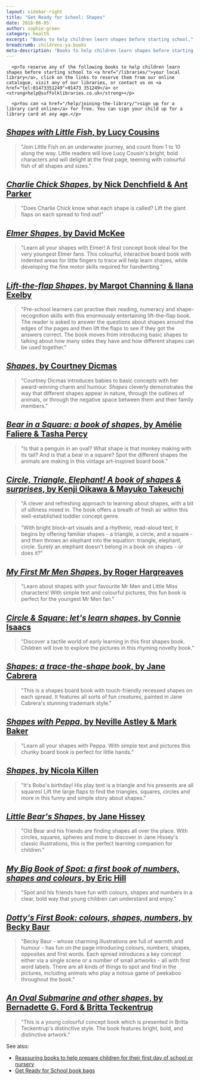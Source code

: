 ```yaml
---
layout: sidebar-right
title: "Get Ready for School: Shapes"
date: 2018-06-05
author: sophie-green
category: health
excerpt: "Books to help children learn shapes before starting school."
breadcrumb: childrens-ya-books
meta-description: "Books to help children learn shapes before starting school."
---
```


<div class="{% include /c/generic-panel.html %}">

      <p>To reserve any of the following books to help children learn shapes before starting school to <a href="/libraries/">your local library</a>, click on the links to reserve them from our online catalogue, visit any of our libraries, or contact us on <a href="tel:01473351249">01473 351249</a> or <strong>help@suffolklibraries.co.uk</strong></p>

      <p>You can <a href="/help/joining-the-library/">sign up for a library card online</a> for free. You can sign your child up for a library card at any age.</p>

</div>

## [<cite>Shapes with Little Fish</cite>, by Lucy Cousins](https://suffolk.spydus.co.uk/cgi-bin/spydus.exe/ENQ/OPAC/BIBENQ?BRN=2353075)

> "Join Little Fish on an underwater journey, and count from 1 to 10 along the way. Little readers will love Lucy Cousin's bright, bold characters and will delight at the final page, teeming with colourful fish of all shapes and sizes."

## [<cite>Charlie Chick Shapes</cite>, by Nick Denchfield & Ant Parker](https://suffolk.spydus.co.uk/cgi-bin/spydus.exe/ENQ/OPAC/BIBENQ?BRN=2710369)

> "Does Charlie Chick know what each shape is called? Lift the giant flaps on each spread to find out!"

## [<cite>Elmer Shapes</cite>, by David McKee](https://suffolk.spydus.co.uk/cgi-bin/spydus.exe/ENQ/OPAC/BIBENQ?BRN=2522229)

> "Learn all your shapes with Elmer! A first concept book ideal for the very youngest Elmer fans. This colourful, interactive board book with indented areas for little fingers to trace will help learn shapes, while developing the fine motor skills required for handwriting."

## [<cite>Lift-the-flap Shapes</cite>, by Margot Channing & Ilana Exelby](https://suffolk.spydus.co.uk/cgi-bin/spydus.exe/ENQ/OPAC/BIBENQ?BRN=2337197)

> "Pre-school learners can practise their reading, numeracy and shape-recognition skills with this enormously entertaining lift-the-flap book. The reader is asked to answer the questions about shapes around the edges of the pages and then lift the flaps to see if they got the answers correct. The book moves from introducing basic shapes to talking about how many sides they have and how different shapes can be used together."

## [<cite>Shapes</cite>, by Courtney Dicmas](https://suffolk.spydus.co.uk/cgi-bin/spydus.exe/ENQ/OPAC/BIBENQ?BRN=2164869)

> "Courtney Dicmas introduces babies to basic concepts with her award-winning charm and humour. <cite>Shapes</cite> cleverly demonstrates the way that different shapes appear in nature, through the outlines of animals, or through the negative space between them and their family members."

## [<cite>Bear in a Square: a book of shapes</cite>, by Amélie Faliere & Tasha Percy](https://suffolk.spydus.co.uk/cgi-bin/spydus.exe/ENQ/OPAC/BIBENQ?BRN=2127349)

> "Is that a penguin in an oval? What shape is that monkey making with its tail? And is that a bear in a square? Spot the different shapes the animals are making in this vintage art-inspired board book."

## [<cite>Circle, Triangle, Elephant! A book of shapes & surprises</cite>, by Kenji Oikawa & Mayuko Takeuchi](https://suffolk.spydus.co.uk/cgi-bin/spydus.exe/ENQ/OPAC/BIBENQ?BRN=2138322)

> "A clever and refreshing approach to learning about shapes, with a bit of silliness mixed in. The book offers a breath of fresh air within this well-established toddler concept genre.

> "With bright block-art visuals and a rhythmic, read-aloud text, it begins by offering familiar shapes - a triangle, a circle, and a square - and then throws an elephant into the equation: triangle, elephant, circle. Surely an elephant doesn't belong in a book on shapes - or does it?"

## [<cite>My First Mr Men Shapes</cite>, by Roger Hargreaves](https://suffolk.spydus.co.uk/cgi-bin/spydus.exe/ENQ/OPAC/BIBENQ?BRN=1957054)

> "Learn about shapes with your favourite Mr Men and Little Miss characters! With simple text and colourful pictures, this fun book is perfect for the youngest Mr Men fan."

## [<cite>Circle & Square: let's learn shapes</cite>, by Connie Isaacs](https://suffolk.spydus.co.uk/cgi-bin/spydus.exe/ENQ/OPAC/BIBENQ?BRN=2692000)

> "Discover a tactile world of early learning in this first shapes book. Children will love to explore the pictures in this rhyming novelty book."

## [<cite>Shapes: a trace-the-shape book</cite>, by Jane Cabrera](https://suffolk.spydus.co.uk/cgi-bin/spydus.exe/ENQ/OPAC/BIBENQ?BRN=2366024)

> "This is a shapes board book with touch-friendly recessed shapes on each spread. It features all sorts of fun creatures, painted in Jane Cabrera's stunning trademark style."

## [<cite>Shapes with Peppa</cite>, by Neville Astley & Mark Baker](https://suffolk.spydus.co.uk/cgi-bin/spydus.exe/ENQ/OPAC/BIBENQ?BRN=1784221)

> "Learn all your shapes with Peppa. With simple text and pictures this chunky board book is perfect for little hands."

## [<cite>Shapes</cite>, by Nicola Killen](https://suffolk.spydus.co.uk/cgi-bin/spydus.exe/ENQ/OPAC/BIBENQ?BRN=2344156)

> "It's Bobo's birthday! His play tent is a triangle and his presents are all squares! Lift the large flaps to find the triangles, squares, circles and more in this funny and simple story about shapes."

## [<cite>Little Bear's Shapes</cite>, by Jane Hissey](https://suffolk.spydus.co.uk/cgi-bin/spydus.exe/ENQ/OPAC/BIBENQ?BRN=1292216)

> "Old Bear and his friends are finding shapes all over the place. With circles, squares, spheres and more to discover in Jane Hissey's classic illustrations, this is the perfect learning companion for children."

## [<cite>My Big Book of Spot: a first book of numbers, shapes and colours</cite>, by Eric Hill](https://suffolk.spydus.co.uk/cgi-bin/spydus.exe/ENQ/OPAC/BIBENQ?BRN=2492242)

> "Spot and his friends have fun with colours, shapes and numbers in a clear, bold way that young children can understand and enjoy."

## [<cite>Dotty's First Book: colours, shapes, numbers</cite>, by Becky Baur](https://suffolk.spydus.co.uk/cgi-bin/spydus.exe/ENQ/OPAC/BIBENQ?BRN=2160269)

> "Becky Baur - whose charming illustrations are full of warmth and humour - has fun on the page introducing colours, numbers, shapes, opposites and first words. Each spread introduces a key concept either via a single scene or a number of small artworks - all with first word labels. There are all kinds of things to spot and find in the pictures, including animals who play a riotous game of peekaboo throughout the book."

## [<cite>An Oval Submarine and other shapes</cite>, by Bernadette G. Ford & Britta Teckentrup](https://suffolk.spydus.co.uk/cgi-bin/spydus.exe/ENQ/OPAC/BIBENQ?BRN=2638460)

> "This is a young colourful concept book which is presented in Britta Teckentrup's distinctive style. The book features bright, bold, and distinctive artwork."

See also:
* [Reassuring books to help prepare children for their first day of school or nursery](/parents-carers-and-children/parenting-advice-books-to-help-with-raising-a-family/child-family-problems/starting-school-or-nursery/)
* [Get Ready for School book bags](/parents-carers-and-children/bookstart-storytime-resources/)
